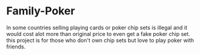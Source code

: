 # Family-Poker
In some countries selling playing cards or poker chip sets is illegal and it would cost alot more than original price to even get a fake poker chip set. this project is for those who don't own chip sets but love to play poker with friends.
